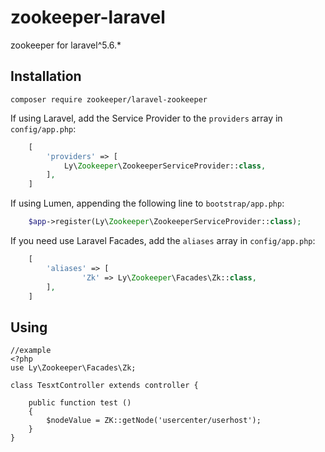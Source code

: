 # zookeeper-laravel
zookeeper for laravel^5.6.*

## Installation

`composer require zookeeper/laravel-zookeeper`

If using Laravel, add the Service Provider to the `providers` array in `config/app.php`:
``` php
    [
        'providers' => [
            Ly\Zookeeper\ZookeeperServiceProvider::class,
        ],   
    ]
```

If using Lumen, appending the following line to `bootstrap/app.php`:

``` php
    $app->register(Ly\Zookeeper\ZookeeperServiceProvider::class);
```

If you need use Laravel Facades, add the `aliases` array in `config/app.php`:
``` php
    [
        'aliases' => [
                'Zk' => Ly\Zookeeper\Facades\Zk::class,
        ],
    ]
```

## Using
```$xslt
//example
<?php
use Ly\Zookeeper\Facades\Zk;

class TesxtController extends controller {

    public function test ()
    {
        $nodeValue = ZK::getNode('usercenter/userhost');
    }
}

```